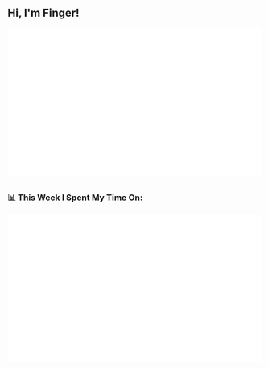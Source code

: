 <h2> Hi, I'm Finger!</h2>

<img align="right" src="https://raw.githubusercontent.com/spianmo/github-stats/master/generated/overview.svg#gh-light-mode-only">

<!-- <img align="right" height="160em" src="https://github-readme-stats-eight-theta.vercel.app/api/top-langs/?username=spianmo&layout=compact&langs_count=8&theme=algolia"/>	 -->
	
```go
package main

type Me struct {
	Name   string
	Job    string
	Code   string
	Skills string
}

func main() {
	me := &Me{
		Name:   "Finger",
		Job:    "Client-side Engineer",
		Code:   "Java, Kotlin, C#, Rust and C++ and Others",
		Skills: "Android, Security, Cross-platform client, NLP, CV, ASR ^o^",
	}
	_ = me
}
```


<h3>📊 This Week I Spent My Time On:</h3>
<img align='right' src="https://raw.githubusercontent.com/spianmo/github-stats/master/generated/languages.svg#gh-light-mode-only">

<!--START_SECTION:waka-->

```txt
TypeScript             6 hrs 10 mins   █████████▓░░░░░░░░░░░░░░░   38.99 %
Python                 3 hrs 23 mins   █████▒░░░░░░░░░░░░░░░░░░░   21.39 %
Vue.js                 2 hrs 19 mins   ███▓░░░░░░░░░░░░░░░░░░░░░   14.68 %
JavaScript             1 hr 30 mins    ██▒░░░░░░░░░░░░░░░░░░░░░░   09.53 %
JSON                   1 hr            █▓░░░░░░░░░░░░░░░░░░░░░░░   06.35 %
```

<!--END_SECTION:waka-->

